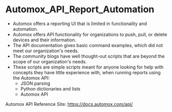 # Automox_API_Report_Automation
* Automox offers a reporting UI that is limited in functionality and automation. 
* Automox offers API functionality for organizations to push, pull, or delete devices and their information.
* The API documentation gives basic command examples, which did not meet our organization's needs.
* The community blogs have well thought-out scripts that are beyond the scope of our organization's needs.
* These scripts are simple scripts meant for anyone looking for help with concepts they have little experience with, when running reports using the Automox API:
  * JSON parsing
  * Python dictionaries and lists
  * Automox API

Automox API Reference Site: https://docs.automox.com/api/
